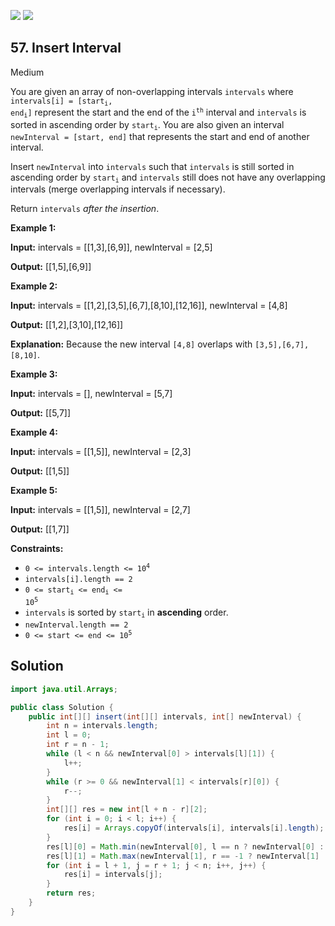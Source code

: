 [![](https://img.shields.io/github/stars/javadev/LeetCode-in-Java?label=Stars&style=flat-square)](https://github.com/javadev/LeetCode-in-Java)
[![](https://img.shields.io/github/forks/javadev/LeetCode-in-Java?label=Fork%20me%20on%20GitHub%20&style=flat-square)](https://github.com/javadev/LeetCode-in-Java/fork)

## 57\. Insert Interval

Medium

You are given an array of non-overlapping intervals `intervals` where <code>intervals[i] = [start<sub>i</sub>, end<sub>i</sub>]</code> represent the start and the end of the <code>i<sup>th</sup></code> interval and `intervals` is sorted in ascending order by <code>start<sub>i</sub></code>. You are also given an interval `newInterval = [start, end]` that represents the start and end of another interval.

Insert `newInterval` into `intervals` such that `intervals` is still sorted in ascending order by <code>start<sub>i</sub></code> and `intervals` still does not have any overlapping intervals (merge overlapping intervals if necessary).

Return `intervals` _after the insertion_.

**Example 1:**

**Input:** intervals = \[\[1,3],[6,9]], newInterval = [2,5]

**Output:** [[1,5],[6,9]] 

**Example 2:**

**Input:** intervals = \[\[1,2],[3,5],[6,7],[8,10],[12,16]], newInterval = [4,8]

**Output:** [[1,2],[3,10],[12,16]]

**Explanation:** Because the new interval `[4,8]` overlaps with `[3,5],[6,7],[8,10]`.

**Example 3:**

**Input:** intervals = [], newInterval = [5,7]

**Output:** [[5,7]] 

**Example 4:**

**Input:** intervals = \[\[1,5]], newInterval = [2,3]

**Output:** [[1,5]] 

**Example 5:**

**Input:** intervals = \[\[1,5]], newInterval = [2,7]

**Output:** [[1,7]] 

**Constraints:**

*   <code>0 <= intervals.length <= 10<sup>4</sup></code>
*   `intervals[i].length == 2`
*   <code>0 <= start<sub>i</sub> <= end<sub>i</sub> <= 10<sup>5</sup></code>
*   `intervals` is sorted by <code>start<sub>i</sub></code> in **ascending** order.
*   `newInterval.length == 2`
*   <code>0 <= start <= end <= 10<sup>5</sup></code>

## Solution

```java
import java.util.Arrays;

public class Solution {
    public int[][] insert(int[][] intervals, int[] newInterval) {
        int n = intervals.length;
        int l = 0;
        int r = n - 1;
        while (l < n && newInterval[0] > intervals[l][1]) {
            l++;
        }
        while (r >= 0 && newInterval[1] < intervals[r][0]) {
            r--;
        }
        int[][] res = new int[l + n - r][2];
        for (int i = 0; i < l; i++) {
            res[i] = Arrays.copyOf(intervals[i], intervals[i].length);
        }
        res[l][0] = Math.min(newInterval[0], l == n ? newInterval[0] : intervals[l][0]);
        res[l][1] = Math.max(newInterval[1], r == -1 ? newInterval[1] : intervals[r][1]);
        for (int i = l + 1, j = r + 1; j < n; i++, j++) {
            res[i] = intervals[j];
        }
        return res;
    }
}
```